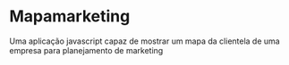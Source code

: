 # Mapamarketing
Uma aplicação javascript capaz de mostrar um mapa da clientela de uma empresa para planejamento de marketing
